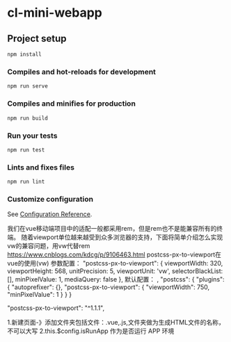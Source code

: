 # cl-mini-webapp

## Project setup
```
npm install
```

### Compiles and hot-reloads for development
```
npm run serve
```

### Compiles and minifies for production
```
npm run build
```

### Run your tests
```
npm run test
```

### Lints and fixes files
```
npm run lint
```

### Customize configuration
See [Configuration Reference](https://cli.vuejs.org/config/).

我们在vue移动端项目中的适配一般都采用rem，但是rem也不是能兼容所有的终端。
随着viewport单位越来越受到众多浏览器的支持，下面将简单介绍怎么实现vw的兼容问题，用vw代替rem
https://www.cnblogs.com/kdcg/p/9106463.html
postcss-px-to-viewport在vue的使用(vw)
参数配置：
"postcss-px-to-viewport": {
  viewportWidth: 320,
  viewportHeight: 568,
  unitPrecision: 5,
  viewportUnit: 'vw',
  selectorBlackList: [],
  minPixelValue: 1,
  mediaQuery: false
},
默认配置：
,
  "postcss": {
    "plugins": {
        "autoprefixer": {}, 
        "postcss-px-to-viewport": {
            "viewportWidth": 750,
            "minPixelValue": 1
            }
        }
    }
    
 "postcss-px-to-viewport": "^1.1.1",

1.新建页面-》添加文件夹包括文件：.vue,.js,文件夹做为生成HTML文件的名称，不可以大写
2.this.$config.isRunApp 作为是否运行 APP 环境

